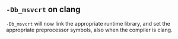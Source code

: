 ## `-Db_msvcrt` on clang

`-Db_msvcrt` will now link the appropriate runtime library, and set
the appropriate preprocessor symbols, also when the compiler is clang.
